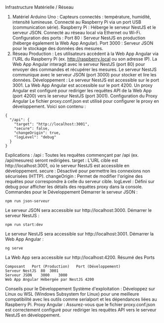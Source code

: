 Infrastructure Matérielle / Réseau
1. Matériel
Arduino Uno :
Capteurs connectés : température, humidité, intensité lumineuse.
Connecté au Raspberry Pi via un port USB (communication série).
Raspberry Pi :
Héberge le serveur NestJS et le serveur JSON.
Connecté au réseau local via Ethernet ou Wi-Fi.
Configuration des ports :
Port 80 : Serveur NestJS en production (héberge également la Web App Angular).
Port 3000 : Serveur JSON pour le stockage des données des mesures.
2. Réseau
Production :
Les utilisateurs accèdent à la Web App Angular via l'URL du Raspberry Pi (ex. http://raspberry.local ou son adresse IP).
La Web App Angular interagit avec le serveur NestJS (port 80) pour envoyer des commandes et récupérer les mesures.
Le serveur NestJS communique avec le serveur JSON (port 3000) pour stocker et lire les données.
Développement :
Le serveur NestJS est accessible sur le port 3001.
La Web App Angular est accessible sur le port 4200.
Un proxy Angular est configuré pour rediriger les requêtes API de la Web App (port 4200) vers le serveur NestJS (port 3001).
Configuration du Proxy Angular
Le fichier proxy.conf.json est utilisé pour configurer le proxy en développement. Voici son contenu :
```
{
  "/api": {
    "target": "http://localhost:3001",
    "secure": false,
    "changeOrigin": true,
    "logLevel": "debug"
  }
}
```
Explications :
/api : Toutes les requêtes commençant par /api (ex. /api/mesures) seront redirigées.
target : L'URL cible est http://localhost:3001, où le serveur NestJS est accessible en développement.
secure : Désactivé pour permettre les connexions non sécurisées (HTTP).
changeOrigin : Permet de modifier l'origine des requêtes pour correspondre à celle du serveur cible.
logLevel : Défini sur debug pour afficher les détails des requêtes proxy dans la console.
Commandes pour le Développement
Démarrer le serveur JSON :
```
npm run json-serveur
```
Le serveur JSON sera accessible sur http://localhost:3000.
Démarrer le serveur NestJS :
```
npm run start:dev
```
Le serveur NestJS sera accessible sur http://localhost:3001.
Démarrer la Web App Angular :
```
ng serve
```
La Web App sera accessible sur http://localhost:4200.
Résumé des Ports
```
Composant	Port (Production)	Port (Développement)
Serveur NestJS	80	3001
Serveur JSON	3000	3000
Web App Angular	Hébergée par NestJS	4200
```
Conseils pour le Développement
Système d'exploitation : Développez sur Linux ou WSL (Windows Subsystem for Linux) pour une meilleure compatibilité avec les outils comme serialport et les dépendances liées au Raspberry Pi.
Proxy Angular : Assurez-vous que le fichier proxy.conf.json est correctement configuré pour rediriger les requêtes API vers le serveur NestJS en développement.